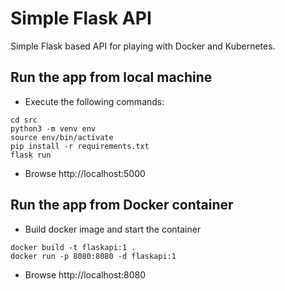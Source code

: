 # Simple Flask API

Simple Flask based API for playing with Docker and Kubernetes.

## Run the app from local machine

* Execute the following commands:
```
cd src
python3 -m venv env
source env/bin/activate
pip install -r requirements.txt
flask run
```
* Browse http://localhost:5000

## Run the app from Docker container

* Build docker image and start the container
```
docker build -t flaskapi:1 .
docker run -p 8080:8080 -d flaskapi:1
```
* Browse http://localhost:8080

